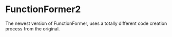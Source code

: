 # FunctionFormer2
The newest version of FunctionFormer, uses a totally different code creation process from the original.
